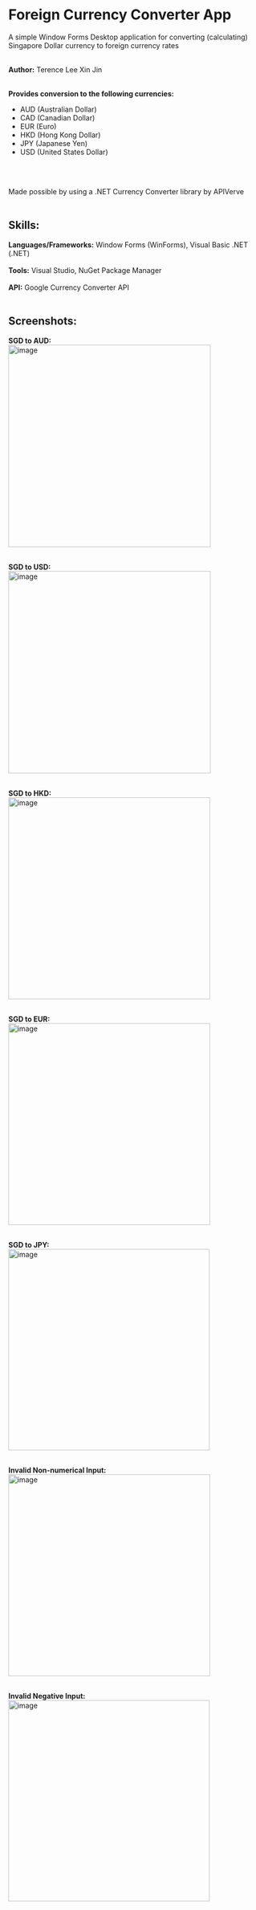 # Foreign Currency Converter App


A simple Window Forms Desktop application for converting (calculating) Singapore Dollar currency to foreign currency rates <br/><br/>

**Author:** Terence Lee Xin Jin<br/><br/>

**Provides conversion to the following currencies:** 
<ul>
  <li>AUD (Australian Dollar)</li>
  <li>CAD (Canadian Dollar)</li>
  <li>EUR (Euro)</li>
  <li>HKD (Hong Kong Dollar)</li>
  <li>JPY (Japanese Yen)</li>
  <li>USD (United States Dollar)</li>
</ul>
    
<br/><br/>

Made possible by using a .NET Currency Converter library by APIVerve</a><br/><br/>



## Skills:
   **Languages/Frameworks:** Window Forms (WinForms), Visual Basic .NET (.NET)<br/><br/>
   **Tools:** Visual Studio, NuGet Package Manager<br/><br/>
   **API:** Google Currency Converter API<br/><br/>


## Screenshots:

**SGD to AUD:** <br/>
<img width="403" alt="image" src="https://github.com/user-attachments/assets/0e3b95f7-769e-4d4c-af17-c9c1da1ae17f" /> <br/><br/>

**SGD to USD:** <br/>
<img width="403" alt="image" src="https://github.com/user-attachments/assets/a175382a-7deb-428b-8ff2-17b6feb44679" /> <br/><br/>

**SGD to HKD:** <br/>
<img width="402" alt="image" src="https://github.com/user-attachments/assets/8b4a1aa2-d75a-4c0d-a08d-e24ae725f027" /> <br/><br/>

**SGD to EUR:** <br/>
<img width="402" alt="image" src="https://github.com/user-attachments/assets/078259ac-2eda-469b-9ee3-4571b0b501d6" /> <br/><br/>

**SGD to JPY:** <br/>
<img width="401" alt="image" src="https://github.com/user-attachments/assets/7eb63444-a328-40cd-be23-e0b76f7ee79d" /> <br/><br/>

**Invalid Non-numerical Input:** <br/>
<img width="402" alt="image" src="https://github.com/user-attachments/assets/aed62c3b-10e3-4b6c-aa90-04274bdd18cc" /> <br/><br/>

**Invalid Negative Input:** <br/>
<img width="401" alt="image" src="https://github.com/user-attachments/assets/0eed20e3-5647-401c-964d-089abc11c8e6" /> <br/><br/>

